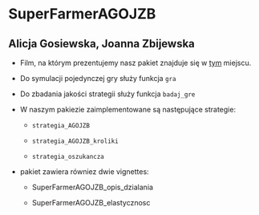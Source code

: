 # SuperFarmerAGOJZB
## Alicja Gosiewska, Joanna Zbijewska

- Film, na którym prezentujemy nasz pakiet znajduje się w [tym](https://drive.google.com/open?id=0B8swASTt7ra2d3p6SWdhcTVTLUE) miejscu.


* Do symulacji pojedynczej gry służy funkcja `gra`

* Do zbadania jakości strategii służy funkcja `badaj_gre`

* W naszym pakiezie zaimplementowane są następujące strategie:

	- `strategia_AGOJZB`

	- `strategia_AGOJZB_kroliki`

	- `strategia_oszukancza`

* pakiet zawiera równiez dwie vignettes:

	- SuperFarmerAGOJZB_opis_dzialania

	- SuperFarmerAGOJZB_elastycznosc 
